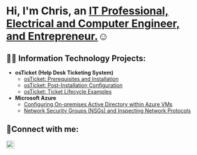 <h1>Hi, I'm Chris, an <a href="https://www.linkedin.com/in/christopher-michaels-57b383b/">IT Professional, Electrical and Computer Engineer, and Entrepreneur.</a>☺</h1>

<h2>👨‍💻 Information Technology Projects:</h2>

- <b>osTicket (Help Desk Ticketing System)</b>
  - [osTicket: Prerequisites and Installation](https://github.com/ChrisMichaelsEEITFounder/osticket-prereqs)
  - [osTicket: Post-Installation Configuration](https://github.com/ChrisMichaelsEEITFounder/post-install-config)
  - [osTicket: Ticket Lifecycle Examples](https://github.com/ChrisMichaelsEEITFounder/ticket-lifecycle)
- <b>Microsoft Azure</b>
  - [Configuring On-premises Active Directory within Azure VMs](https://github.com/ChrisMichaelsEEITFounder/configure-ad)
  - [Network Security Groups (NSGs) and Inspecting Network Protocols](https://github.com/ChrisMichaelsEEITFounder/azure-network-protocols)

<h2>🤳Connect with me:</h2>

[<img align="left" alt="Chris | LinkedIn" width="22px" src="https://cdn.jsdelivr.net/npm/simple-icons@v3/icons/linkedin.svg" />][linkedin]


[linkedin]: [https://linkedin.com/in/Josh](https://www.linkedin.com/in/christopher-michaels-57b383b/)
